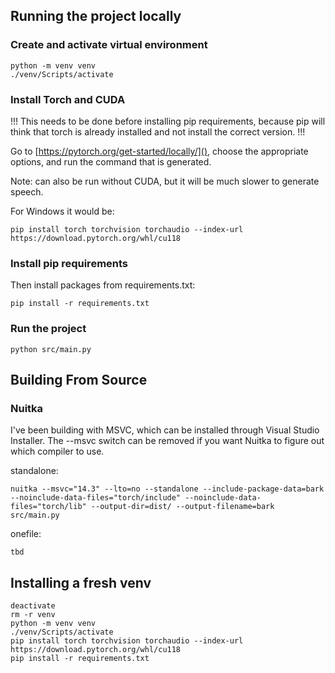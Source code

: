 ## Running the project locally
### Create and activate virtual environment
```
python -m venv venv
./venv/Scripts/activate
```

### Install Torch and CUDA
!!! This needs to be done before installing pip requirements, because pip will think that torch is already installed and not install the correct version. !!!

Go to [https://pytorch.org/get-started/locally/](), choose the appropriate options, and run the command that is generated.

Note: can also be run without CUDA, but it will be much slower to generate speech.

For Windows it would be:
```
pip install torch torchvision torchaudio --index-url https://download.pytorch.org/whl/cu118
```

### Install pip requirements
Then install packages from requirements.txt:
```
pip install -r requirements.txt
```

### Run the project
```
python src/main.py
```

## Building From Source
### Nuitka
I've been building with MSVC, which can be installed through Visual Studio Installer. The --msvc switch can be removed if you want Nuitka to figure out which compiler to use.

standalone:
```
nuitka --msvc="14.3" --lto=no --standalone --include-package-data=bark --noinclude-data-files="torch/include" --noinclude-data-files="torch/lib" --output-dir=dist/ --output-filename=bark src/main.py
```

onefile:
```
tbd
```

## Installing a fresh venv
```
deactivate
rm -r venv
python -m venv venv
./venv/Scripts/activate
pip install torch torchvision torchaudio --index-url https://download.pytorch.org/whl/cu118
pip install -r requirements.txt
```
